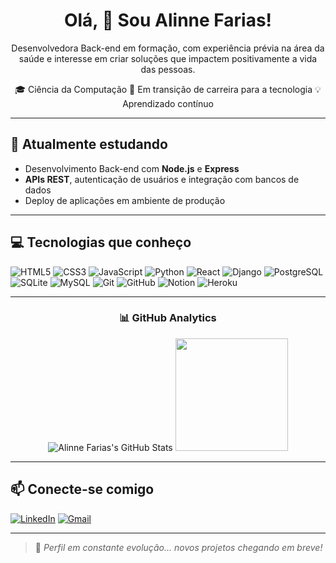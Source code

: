 <h1 align="center">Olá, 👋 Sou Alinne Farias!</h1>

<p align="center">
  Desenvolvedora Back-end em formação, com experiência prévia na área da saúde e interesse em criar soluções que impactem positivamente a vida das pessoas.
</p>

<p align="center">
  🎓 Ciência da Computação   🚀 Em transição de carreira para a tecnologia 💡 Aprendizado contínuo
</p>

---

## 🌱 Atualmente estudando
- Desenvolvimento Back-end com **Node.js** e **Express**
- **APIs REST**, autenticação de usuários e integração com bancos de dados
- Deploy de aplicações em ambiente de produção

---

## 💻 Tecnologias que conheço

![HTML5](https://img.shields.io/badge/-HTML5-E34F26?style=flat&logo=html5&logoColor=white) 
![CSS3](https://img.shields.io/badge/-CSS3-1572B6?style=flat&logo=css3&logoColor=white) 
![JavaScript](https://img.shields.io/badge/-JavaScript-F7DF1E?style=flat&logo=javascript) 
![Python](https://img.shields.io/badge/-Python-3776AB?style=flat&logo=python&logoColor=white) 
![React](https://img.shields.io/badge/-React-61DAFB?style=flat&logo=react&logoColor=white) 
![Django](https://img.shields.io/badge/-Django-092E20?style=flat&logo=django&logoColor=white) 
![PostgreSQL](https://img.shields.io/badge/-PostgreSQL-316192?style=flat&logo=postgresql&logoColor=white) 
![SQLite](https://img.shields.io/badge/-SQLite-003B57?style=flat&logo=sqlite&logoColor=white) 
![MySQL](https://img.shields.io/badge/-MySQL-4479A1?style=flat&logo=mysql&logoColor=white) 
![Git](https://img.shields.io/badge/-Git-F05032?style=flat&logo=git&logoColor=white) 
![GitHub](https://img.shields.io/badge/-GitHub-181717?style=flat&logo=github&logoColor=white) 
![Notion](https://img.shields.io/badge/-Notion-000000?style=flat&logo=notion&logoColor=white)
![Heroku](https://img.shields.io/badge/-Heroku-430098?style=flat&logo=heroku&logoColor=white) 

---

<h3 align="center">📊 GitHub Analytics</h3>
<p align="center">
  <img src="https://github-readme-stats.vercel.app/api?username=alinnefarias&show_icons=true&theme=dark" alt="Alinne Farias's GitHub Stats" />
  <img height="180em" src="https://github-readme-stats-eight-theta.vercel.app/api/top-langs/?username=alinnefarias&layout=compact&langs_count=8&theme=dark" />
</p>

---

## 📫 Conecte-se comigo
<a href="https://www.linkedin.com/in/alinne-farias/" target="_blank">
<img src="https://img.shields.io/badge/-LinkedIn-%230077B5?style=for-the-badge&logo=linkedin&logoColor=white" alt="LinkedIn"/></a>
<a href="mailto:alinnegraziellecontato@gmail.com">
<img src="https://img.shields.io/badge/-Gmail-D14836?style=for-the-badge&logo=gmail&logoColor=white" alt="Gmail"/></a>

--- 

> 🚧 *Perfil em constante evolução... novos projetos chegando em breve!*
